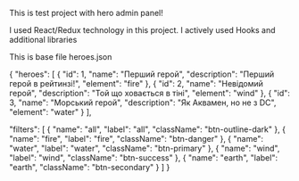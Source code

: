 This is test project with hero admin panel!

I used React/Redux technology in this project. I actively used Hooks and additional libraries

This is base file heroes.json

{
  "heroes": [
    {
      "id": 1,
      "name": "Перший герой",
      "description": "Перший герой в рейтинзі!",
      "element": "fire"
    },
    {
      "id": 2,
      "name": "Невідомий герой",
      "description": "Той що ховається в тіні",
      "element": "wind"
    },
    {
      "id": 3,
      "name": "Морський герой",
      "description": "Як Аквамен, но не з DC",
      "element": "water"
    }
  ],

"filters": [
    {
      "name": "all",
      "label": "all",
      "className": "btn-outline-dark"
    },
    {
      "name": "fire",
      "label": "fire",
      "className": "btn-danger"
    },
    {
      "name": "water",
      "label": "water",
      "className": "btn-primary"
    },
    {
      "name": "wind",
      "label": "wind",
      "className": "btn-success"
    },
    {
      "name": "earth",
      "label": "earth",
      "className": "btn-secondary"
    }
  ]
}

